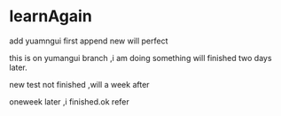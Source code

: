 # learnAgain

add yuamngui first append new will perfect

this is on yumangui branch ,i am doing something will finished two days later.

new test not finished ,will a week after

oneweek later ,i finished.ok refer
